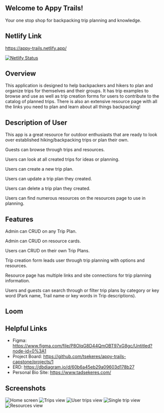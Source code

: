 ## Welcome to Appy Trails!
Your one stop shop for backpacking trip planning and knowledge.

## Netlify Link
https://appy-trails.netlify.app/

[![Netlify Status](https://api.netlify.com/api/v1/badges/84a353af-e46e-4ca9-90b6-e1320f789530/deploy-status)](https://app.netlify.com/sites/appy-trails/deploys)

## Overview 
This application is designed to help backpackers and hikers to plan and organize trips for themselves and their groups. It has trip examples to browse and use as well as trip creation forms for users to contribute to the catalog of planned trips. There is also an extensive resource page with all the links you need to plan and learn about all things backpacking!

## Description of User 
This app is a great resource for outdoor enthusiasts that are ready to look over established hiking/backpacking trips or plan their own.

Guests can browse through trips and resources.

Users can look at all created trips for ideas or planning.

Users can create a new trip plan.

Users can update a trip plan they created.

Users can delete a trip plan they created.

Users can find numerous resources on the resources page to use in planning.

## Features
Admin can CRUD on any Trip Plan.

Admin can CRUD on resource cards.

Users can CRUD on their own Trip Plans.

Trip creation form leads user through trip planning with options and resources.

Resource page has multiple links and site connections for trip planning information.

Users and guests can search through or filter trip plans by category or key word (Park name, Trail name or key words in Trip descriptions).

## Loom 

## Helpful Links
- Figma: https://www.figma.com/file/P8OlqG8D44QmOBT97xG8gc/Untitled?node-id=0%3A1
- Project Board: https://github.com/tsekeres/appy-trails-capstone/projects/1
- ERD: https://dbdiagram.io/d/60b6a45eb29a09603d178b27
- Personal Bio Site: https://www.tadsekeres.com/

## Screenshots
![Home screen](https://user-images.githubusercontent.com/74842096/123325907-37ed1c80-d4fe-11eb-87f1-b7f16a5f1992.png)
![Trips view](https://user-images.githubusercontent.com/74842096/123325942-42a7b180-d4fe-11eb-9987-e774439b10df.png)
![User trips view](https://user-images.githubusercontent.com/74842096/123325958-45a2a200-d4fe-11eb-8b6a-03b94f3e0f23.png)
![Single trip view](https://user-images.githubusercontent.com/74842096/123325968-4804fc00-d4fe-11eb-9296-75a163bb560c.png)
![Resources view](https://user-images.githubusercontent.com/74842096/123325976-4a675600-d4fe-11eb-9d6d-b7f30fa8691d.png)
